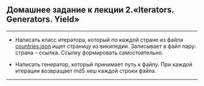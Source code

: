 ## Домашнее задание к лекции 2.«Iterators. Generators. Yield»
___
- Написать класс итератора, который по каждой стране из файла [countries.json](https://github.com/mledoze/countries/blob/master/countries.json) ищет страницу из википедии.
Записывает в файл пару: страна – ссылка. Ссылку формировать самостоятельно.
 
 
- Написать генератор, который принимает путь к файлу. При каждой итерации возвращает md5 хеш каждой строки файла.
___